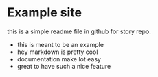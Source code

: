 # Example site
this is a simple readme file in github for story repo.

* this is meant to be an example
* hey markdown is pretty cool 
* documentation make lot easy
* great to have such a nice feature